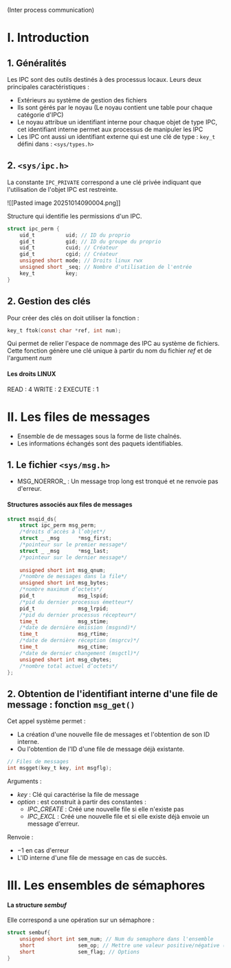 (Inter process communication)
# I. Introduction
## 1. Généralités
Les IPC sont des outils destinés à des processus locaux. 
Leurs deux principales caractéristiques : 
- Extérieurs au système de gestion des fichiers
- Ils sont gérés par le noyau (Le noyau contient une table pour chaque catégorie d'IPC)
- Le noyau attribue un identifiant interne pour chaque objet de type IPC, cet identifiant interne permet aux processus de manipuler les IPC
- Les IPC ont aussi un identifiant externe qui est une clé de type : ```key_t``` défini dans : ```<sys/types.h>```


## 2. ```<sys/ipc.h>```
La constante ```IPC_PRIVATE``` correspond a une clé privée indiquant que l'utilisation de l'objet IPC est restreinte. 


![[Pasted image 20251014090004.png]]

Structure qui identifie les permissions d'un IPC.
```C
struct ipc_perm {
	uid_t          uid; // ID du proprio
	gid_t          gid; // ID du groupe du proprio
	uid_t          cuid; // Créateur
	gid_t          cgid; // Créateur
	unsigned short mode; // Droits linux rwx
	unsigned short _seq; // Nombre d'utilisation de l'entrée
	key_t          key;
}
```


## 2. Gestion des clés
Pour créer des clés on doit utiliser la fonction : 
```C
key_t ftok(const char *ref, int num);
```
Qui permet de relier l'espace de nommage des IPC au système de fichiers. 
Cette fonction génère une clé unique à partir du nom du fichier $ref$ et de l'argument $num$


#### Les droits LINUX
READ : $4$
WRITE : $2$
EXECUTE : $1$

# II. Les files de messages
- Ensemble de de messages sous la forme de liste chaînés. 
- Les informations échangés sont des paquets identifiables. 

## 1. Le fichier ```<sys/msg.h>```
- MSG_NOERROR_ : Un message trop long est tronqué et ne renvoie pas d'erreur.

#### Structures associés aux files de messages
```C
struct msqid_ds{
	struct ipc_perm msg_perm; 
	/*droits d’accès à l’objet*/
	struct _ _msg      *msg_first; 
	/*pointeur sur le premier message*/
	struct _ _msg      *msg_last; 
	/*pointeur sur le dernier message*/
	
	unsigned short int msg_qnum; 
	/*nombre de messages dans la file*/
	unsigned short int msg_bytes; 
	/*nombre maximum d’octets*/
	pid_t              msg_lspid; 
	/*pid du dernier processus émetteur*/
	pid_t              msg_lrpid; 
	/*pid du dernier processus récepteur*/
	time_t             msg_stime; 
	/*date de dernière émission (msgsnd)*/
	time_t             msg_rtime; 
	/*date de dernière réception (msgrcv)*/
	time_t             msg_ctime; 
	/*date de dernier changement (msgctl)*/
	unsigned short int msg_cbytes; 
	/*nombre total actuel d’octets*/
};
```


## 2. Obtention de l'identifiant interne d'une file de message : fonction ```msg_get()```
Cet appel système permet : 
- La création d'une nouvelle file de messages et l'obtention de son ID interne.
- Ou l'obtention de l'ID d'une file de message déjà existante. 

```C
// Files de messages
int msgget(key_t key, int msgflg);
```
Arguments : 
- $key$ : Clé qui caractérise la file de message
- $option$ : est construit à partir des constantes :
  + $IPC\_CREATE$ : Créé une nouvelle file si elle n'existe pas
  + $IPC\_EXCL$ : Créé une nouvelle file et si elle existe déjà envoie un message d'erreur. 

Renvoie : 
- $-1$ en cas d'erreur
- L'ID interne d'une file de message en cas de succès.

# III. Les ensembles de sémaphores
#### La structure $sem buf$
Elle correspond a une opération sur un sémaphore :
```C
struct sembuf{
	unsigned short int sem_num; // Num du semaphore dans l'ensemble
	short              sem_op; // Mettre une valeur positive/négative (Opération V/P)
	short              sem_flag; // Options
}
```